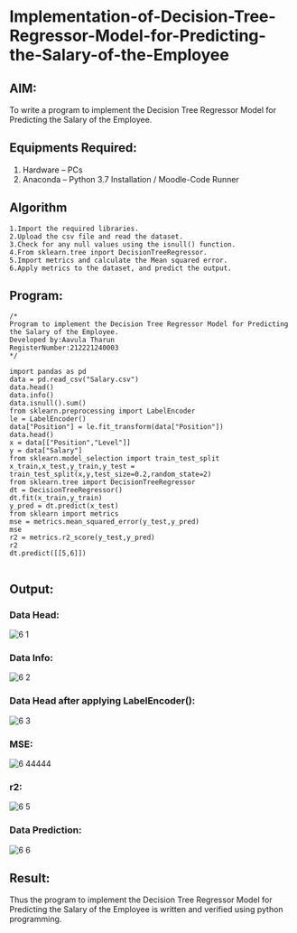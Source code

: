 # Implementation-of-Decision-Tree-Regressor-Model-for-Predicting-the-Salary-of-the-Employee

## AIM:
To write a program to implement the Decision Tree Regressor Model for Predicting the Salary of the Employee.

## Equipments Required:
1. Hardware – PCs
2. Anaconda – Python 3.7 Installation / Moodle-Code Runner

## Algorithm
~~~
1.Import the required libraries.
2.Upload the csv file and read the dataset.
3.Check for any null values using the isnull() function.
4.From sklearn.tree inport DecisionTreeRegressor.
5.Import metrics and calculate the Mean squared error.
6.Apply metrics to the dataset, and predict the output.
~~~

## Program:
```
/*
Program to implement the Decision Tree Regressor Model for Predicting the Salary of the Employee.
Developed by:Aavula Tharun 
RegisterNumber:212221240003  
*/

import pandas as pd
data = pd.read_csv("Salary.csv")
data.head()
data.info()
data.isnull().sum()
from sklearn.preprocessing import LabelEncoder
le = LabelEncoder()
data["Position"] = le.fit_transform(data["Position"])
data.head()
x = data[["Position","Level"]]
y = data["Salary"]
from sklearn.model_selection import train_test_split
x_train,x_test,y_train,y_test = train_test_split(x,y,test_size=0.2,random_state=2)
from sklearn.tree import DecisionTreeRegressor
dt = DecisionTreeRegressor()
dt.fit(x_train,y_train)
y_pred = dt.predict(x_test)
from sklearn import metrics
mse = metrics.mean_squared_error(y_test,y_pred)
mse
r2 = metrics.r2_score(y_test,y_pred)
r2
dt.predict([[5,6]])


```

## Output:
### Data Head:
![6 1](https://user-images.githubusercontent.com/93427201/169656021-2e081f0d-a5c2-4d2f-b006-f0757dea022d.png)


### Data Info:
![6 2](https://user-images.githubusercontent.com/93427201/169656031-3d0eda48-b2fe-4e42-92c3-41591af7fdd7.png)


### Data Head after applying LabelEncoder():
![6 3](https://user-images.githubusercontent.com/93427201/169656036-9eed47a3-fdb7-446a-91c4-3f8cd9c2e651.png)


### MSE:
![6 44444](https://user-images.githubusercontent.com/93427201/169656087-043a3571-99ae-4d4c-9942-73fe272df191.png)


### r2:
![6 5](https://user-images.githubusercontent.com/93427201/169656118-b5ab0ed6-be06-43d6-a8d9-21668753e14d.png)



### Data Prediction:
![6 6](https://user-images.githubusercontent.com/93427201/169656131-0f3d0c51-c184-4127-a506-c93361ee4c8d.png)


## Result:
Thus the program to implement the Decision Tree Regressor Model for Predicting the Salary of the Employee is written and verified using python programming.
